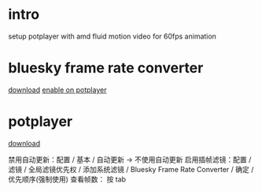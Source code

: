 # intro

setup potplayer with amd fluid motion video for 60fps animation

# bluesky frame rate converter

[download](https://bluesky-soft.com/en/BlueskyFRC.html)
[enable on potplayer](https://bluesky-soft.com/en/bfrc/howto/pot.html)


# potplayer

[download](https://daumpotplayer.com/download/)

禁用自动更新：配置 / 基本 / 自动更新 -> 不使用自动更新
启用插帧滤镜：配置 / 滤镜 / 全局滤镜优先权 / 添加系统滤镜 / Bluesky Frame Rate Converter / 确定 / 优先顺序(强制使用)
查看帧数： 按 tab
